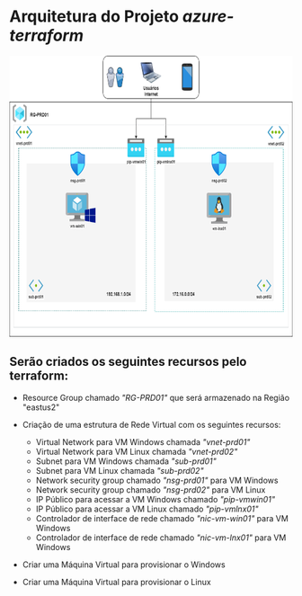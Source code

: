 # Arquitetura do Projeto *azure-terraform*

<img width='700' height='500' src="_Arquitetura_.png">

## Serão criados os seguintes recursos pelo terraform:
* Resource Group chamado *"RG-PRD01"* que será armazenado na Região "eastus2"

* Criação de uma estrutura de Rede Virtual com os seguintes recursos: 
  -  Virtual Network para VM Windows chamada *"vnet-prd01"*
  -  Virtual Network para VM Linux chamada *"vnet-prd02"*
  -  Subnet para VM Windows chamada *"sub-prd01"*
  -  Subnet para VM Linux chamada *"sub-prd02"*
  -  Network security group chamado *"nsg-prd01"* para VM Windows
  -  Network security group chamado *"nsg-prd02"* para VM Linux
  -  IP Público para acessar a VM Windows chamado *"pip-vmwin01"*
  -  IP Público para acessar a VM Linux chamado *"pip-vmlnx01"*
  -  Controlador de interface de rede chamado *"nic-vm-win01"* para VM Windows
  -  Controlador de interface de rede chamado *"nic-vm-lnx01"* para VM Windows

* Criar uma Máquina Virtual para provisionar o Windows

* Criar uma Máquina Virtual para provisionar o Linux
